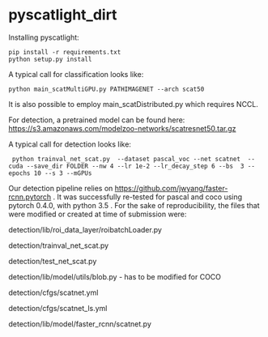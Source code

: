 # pyscatlight_dirt

Installing pyscatlight:

```
pip install -r requirements.txt
python setup.py install
```

A typical call for classification looks like:

```
python main_scatMultiGPU.py PATHIMAGENET --arch scat50
```
It is also possible to employ main_scatDistributed.py which requires NCCL.

For detection, a pretrained model can be found here: https://s3.amazonaws.com/modelzoo-networks/scatresnet50.tar.gz

A typical call for detection looks like:

```
 python trainval_net_scat.py  --dataset pascal_voc --net scatnet  --cuda --save_dir FOLDER --nw 4 --lr 1e-2 --lr_decay_step 6 --bs  3 --epochs 10 --s 3 --mGPUs
```

Our detection pipeline relies on https://github.com/jwyang/faster-rcnn.pytorch . It was successfully re-tested for pascal
and coco using pytorch 0.4.0, with python 3.5 . For
the sake of reproducibility, the files that were modified or created at time of submission were:

detection/lib/roi_data_layer/roibatchLoader.py

detection/trainval_net_scat.py

detection/test_net_scat.py

detection/lib/model/utils/blob.py - has to be modified for COCO

detection/cfgs/scatnet.yml

detection/cfgs/scatnet_ls.yml

detection/lib/model/faster_rcnn/scatnet.py